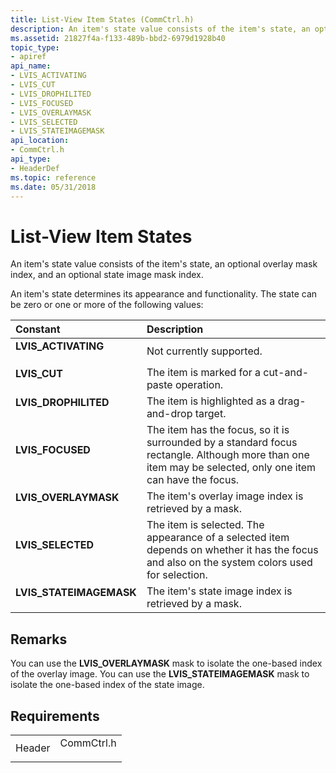 ```yaml
---
title: List-View Item States (CommCtrl.h)
description: An item's state value consists of the item's state, an optional overlay mask index, and an optional state image mask index.
ms.assetid: 21827f4a-f133-489b-bbd2-6979d1928b40
topic_type:
- apiref
api_name:
- LVIS_ACTIVATING
- LVIS_CUT
- LVIS_DROPHILITED
- LVIS_FOCUSED
- LVIS_OVERLAYMASK
- LVIS_SELECTED
- LVIS_STATEIMAGEMASK
api_location:
- CommCtrl.h
api_type:
- HeaderDef
ms.topic: reference
ms.date: 05/31/2018
---
```


# List-View Item States

An item's state value consists of the item's state, an optional overlay mask index, and an optional state image mask index.

An item's state determines its appearance and functionality. The state can be zero or one or more of the following values:



| Constant                                                                                                                                                                        | Description                                                                                                                                                          |
|:--------------------------------------------------------------------------------------------------------------------------------------------------------------------------------|:---------------------------------------------------------------------------------------------------------------------------------------------------------------------|
| <span id="LVIS_ACTIVATING"></span><span id="lvis_activating"></span><dl> <dt>**LVIS\_ACTIVATING**</dt> </dl>             | Not currently supported.<br/>                                                                                                                                  |
| <span id="LVIS_CUT"></span><span id="lvis_cut"></span><dl> <dt>**LVIS\_CUT**</dt> </dl>                                  | The item is marked for a cut-and-paste operation.<br/>                                                                                                         |
| <span id="LVIS_DROPHILITED"></span><span id="lvis_drophilited"></span><dl> <dt>**LVIS\_DROPHILITED**</dt> </dl>          | The item is highlighted as a drag-and-drop target.<br/>                                                                                                        |
| <span id="LVIS_FOCUSED"></span><span id="lvis_focused"></span><dl> <dt>**LVIS\_FOCUSED**</dt> </dl>                      | The item has the focus, so it is surrounded by a standard focus rectangle. Although more than one item may be selected, only one item can have the focus.<br/> |
| <span id="LVIS_OVERLAYMASK"></span><span id="lvis_overlaymask"></span><dl> <dt>**LVIS\_OVERLAYMASK**</dt> </dl>          | The item's overlay image index is retrieved by a mask.<br/>                                                                                                    |
| <span id="LVIS_SELECTED"></span><span id="lvis_selected"></span><dl> <dt>**LVIS\_SELECTED**</dt> </dl>                   | The item is selected. The appearance of a selected item depends on whether it has the focus and also on the system colors used for selection.<br/>             |
| <span id="LVIS_STATEIMAGEMASK"></span><span id="lvis_stateimagemask"></span><dl> <dt>**LVIS\_STATEIMAGEMASK**</dt> </dl> | The item's state image index is retrieved by a mask.<br/>                                                                                                      |



## Remarks

You can use the **LVIS\_OVERLAYMASK** mask to isolate the one-based index of the overlay image. You can use the **LVIS\_STATEIMAGEMASK** mask to isolate the one-based index of the state image.

## Requirements



|                   |                                                                                       |
|-------------------|---------------------------------------------------------------------------------------|
| Header<br/> | <dl> <dt>CommCtrl.h</dt> </dl> |



 

 





